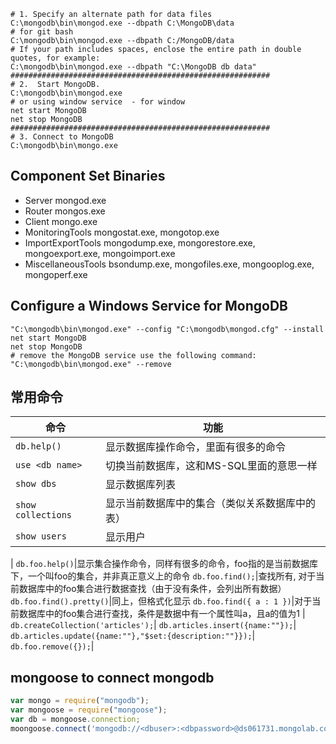 
```shell
# 1. Specify an alternate path for data files 
C:\mongodb\bin\mongod.exe --dbpath C:\MongoDB\data
# for git bash
C:\mongodb\bin\mongod.exe --dbpath C:/MongoDB/data   
# If your path includes spaces, enclose the entire path in double quotes, for example:
C:\mongodb\bin\mongod.exe --dbpath "C:\MongoDB db data"
##########################################################
# 2.  Start MongoDB.
C:\mongodb\bin\mongod.exe
# or using window service  - for window
net start MongoDB
net stop MongoDB
##########################################################
# 3. Connect to MongoDB
C:\mongodb\bin\mongo.exe
```

## Component Set Binaries

- Server	mongod.exe
- Router	mongos.exe
- Client	mongo.exe
- MonitoringTools	mongostat.exe, mongotop.exe
- ImportExportTools	mongodump.exe, mongorestore.exe, mongoexport.exe, mongoimport.exe
- MiscellaneousTools	bsondump.exe, mongofiles.exe, mongooplog.exe, mongoperf.exe

## Configure a Windows Service for MongoDB

```shell
"C:\mongodb\bin\mongod.exe" --config "C:\mongodb\mongod.cfg" --install
net start MongoDB
net stop MongoDB
# remove the MongoDB service use the following command:
"C:\mongodb\bin\mongod.exe" --remove
```

## 常用命令

命令|功能
---|---
`db.help()`|显示数据库操作命令，里面有很多的命令 
`use <db name>`|切换当前数据库，这和MS-SQL里面的意思一样 
`show dbs`|显示数据库列表 
`show collections`|显示当前数据库中的集合（类似关系数据库中的表） 
`show users`|显示用户
 |
 `db.foo.help()`|显示集合操作命令，同样有很多的命令，foo指的是当前数据库下，一个叫foo的集合，并非真正意义上的命令 
 `db.foo.find();`|查找所有, 对于当前数据库中的foo集合进行数据查找（由于没有条件，会列出所有数据） 
 `db.foo.find().pretty()`|同上，但格式化显示
 `db.foo.find({ a : 1 })`|对于当前数据库中的foo集合进行查找，条件是数据中有一个属性叫a，且a的值为1
  |  
`db.createCollection('articles');`|
`db.articles.insert({name:""});`|
`db.articles.update({name:""},"$set:{description:""}});`|
`db.foo.remove({});`|

## mongoose to connect mongodb

 ```javascript
var mongo = require("mongodb");
var mongoose = require("mongoose");
var db = mongoose.connection;
moongoose.connect('mongodb://<dbuser>:<dbpassword>@ds061731.mongolab.com:61731/mongocrud
```

